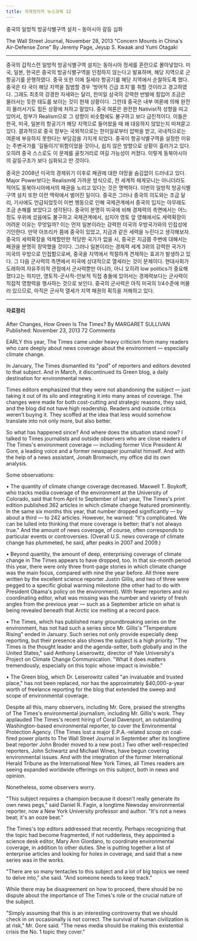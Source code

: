 ```yaml
---
title: 국제정치학 뉴스과제 12
---
```


중국의 일방적 방공식별구역 설치 – 동아시아 갈등 심화

The Wall Street Journal, November 28, 2013
"Concern Mounts in China's Air-Defense Zone" By Jeremy Page, Jeyup S. Kwaak and Yumi Otagaki

---

중국의 갑작스런 일방적 방공식별구역 설치는 동아시아 정세를 혼란으로 몰아넣었다. 미국, 일본, 한국은 중국의 방공식별구역을 인정하지 않는다고 발표하며, 해당 지역으로 군 항공기를 운행하였다. 중국 또한 이에 질세라 항공기를 해당 지역에서 순찰하도록 했다. 중국은 타 국이 해당 지역을 침범할 경우 '방어적 긴급 조치'를 취할 것이라고 경고하였다. 그래도 최초의 강경한 자세와는 달리, 한미일 삼국의 강력한 반발에 힘입어 조금은 물러서는 듯한 태도를 보이는 것이 현재 상황이다. 그런데 중국은 내부 여론에 의해 완전히 물러서기도 힘든 상황에 처하고 말았다. 중국 여론은 완전한 Nativist적 성향을 띠고 있어서, 정부가 Realism으로 그 성향이 비슷함에도 불구하고 보다 급진적이다. 이들은 한국, 미국, 일본의 항공기가 해당 지역으로 들어왔을 때 왜 대응하지 않았는지 따져묻고 있다. 결과적으로 중국 정부는 국외적으로는 한미일로부터 압박을 받고, 국내적으로는 여론에 부응하지 못한다는 부담감을 가지게 되었다. 중국이 항공식별구역을 설정한 이유는 주변국가를 '길들이기'위함이었을 것이나, 쉽지 않은 방향으로 상황이 흘러가고 있다. 오히려 중국 스스로도 이 문제를 골칫거리로 여길 가능성이 커졌다. 이렇게 동북아시아의 갈등구조가 보다 심화되고 만 것이다.

중국은 2008년 미국의 경제위기 이후로 패권에 대한 야망을 숨김없이 드러내고 있다. Major Power보다는 Realism에 가까운 방식으로, 전 세계적 헤게모니는 아니더라도 적어도 동북아시아에서의 패권을 노리고 있다는 것은 명백하다. 이번의 일방적 방공식별구역 설치 또한 이런 맥락에서 벌어진 일이다. 중국은 그러나 중국의 의도와는 조금 달리, 기사에도 언급되었듯이 이번 행동으로 인해 국제관계에서 중국의 입지는 아무래도 조금 손해를 보았다고 생각된다. 중국이 분명히 미국에 비해 경제력의 측면에서는 어느정도 우위에 섰음에도 불구하고 국제관계에서, 심지어 영토 앞 영해에서도 세력확장이 어려운 이유는 무엇일까? 이는 먼저 일본이라는 강력한 미국의 우방국가와의 인접성에 기인한다. 만약 아프리카 쯤에 중국이 있었고, 지금과 같은 세력을 누린다고 생각해보자. 중국의 세력확장을 억제할만한 적당한 국가가 없을 시, 중국은 지금쯤 주변에 대해서는 패권을 분명히 장악했을 것이다. 그러나 일본이라는 경제력 세계 3위의 강력한 국가가 미국의 우방으로 인접함으로써, 중국을 지역에서 적절하게 견제하는 효과가 발생하고 있다. 그 다음 군사력의 측면에서 미국에 상대적으로 열세라는 것이 문제이다. 현대사회가 도래하여 자유주의적 관점에서 군사력뿐만 아니라, 아니 오히려 low politics가 중요해졌다고는 하지만, 영토적-군사적-안보적 직접 충돌에 있어서는 경제력보다는 군사력이 직접적 영향력을 행사하는 것으로 보인다. 중국의 군사력은 아직 미국의 1/4수준에 머물러 있으므로, 아직은 군사적 열세가 지역 패권의 획득을 저해하고 있다.

---

#### 자료정리

After Changes, How Green Is The Times?
By MARGARET SULLIVAN
Published: November 23, 2013 72 Comments

EARLY this year, The Times came under heavy criticism from many readers who care deeply about news coverage about the environment — especially climate change.

In January, The Times dismantled its "pod" of reporters and editors devoted to that subject. And in March, it discontinued its Green blog, a daily destination for environmental news.

Times editors emphasized that they were not abandoning the subject — just taking it out of its silo and integrating it into many areas of coverage.  The changes were made for both cost-cutting and strategic reasons, they said, and the blog did not have high readership. Readers and outside critics weren't buying it. They scoffed at the idea that less would somehow translate into not only more, but also better.

So what has happened since? And where does the situation stand now? I talked to Times journalists and outside observers who are close readers of The Times's environment coverage — including former Vice President Al Gore, a leading voice and a former newspaper journalist himself. And with the help of a news assistant, Jonah Bromwich, my office did its own analysis.

Some observations:

• The quantity of climate change coverage decreased. Maxwell T. Boykoff, who tracks media coverage of the environment at the University of Colorado, said that from April to September of last year, The Times's print edition published 362 articles in which climate change featured prominently. In the same six months this year, that number dropped significantly — by about a third — to 242 articles. However, he warned: "It's complicated. We can be lulled into thinking that more coverage is better; that's not always true."  And the amount of news coverage, of course, often corresponds to particular events or controversies. (Overall U.S. news coverage of climate change has plummeted, he said, after peaks in 2007 and 2009.)

• Beyond quantity, the amount of deep, enterprising coverage of climate change in The Times appears to have dropped, too. In that six-month period this year, there were only three front-page stories in which climate change was the main focus, compared with nine the year before. All three were written by the excellent science reporter Justin Gillis, and two of three were pegged to a specific global warming milestone (the other had to do with President Obama's policy on the environment). With fewer reporters and no coordinating editor, what was missing was the number and variety of fresh angles from the previous year — such as a September article on what is being revealed beneath that Arctic ice melting at a record pace.

• The Times, which has published many groundbreaking series on the environment, has not had such a series since Mr. Gillis's "Temperature Rising" ended in January. Such series not only provide especially deep reporting, but their presence also shows the subject is a high priority. "The Times is the thought leader and the agenda-setter, both globally and in the United States," said Anthony Leiserowitz, director of Yale University's Project on Climate Change Communication. "What it does matters tremendously, especially on this topic whose impact is invisible."

• The Green blog, which Dr. Leiserowitz called "an invaluable and trusted place," has not been replaced, nor has the approximately $40,000-a-year worth of freelance reporting for the blog that extended the sweep and scope of environmental coverage.

Despite all this, many observers, including Mr. Gore, praised the strengths of The Times's environmental journalism, including Mr. Gillis's work. They applauded The Times's recent hiring of Coral Davenport, an outstanding Washington-based environmental reporter, to cover the Environmental Protection Agency. (The Times lost a major E.P.A.-related scoop on coal-fired power plants to The Wall Street Journal in September after its longtime beat reporter John Broder moved to a new post.) Two other well-respected reporters, John Schwartz and Michael Wines, have begun covering environmental issues. And with the integration of the former International Herald Tribune as the International New York Times, all Times readers are seeing expanded worldwide offerings on this subject, both in news and opinion.

Nonetheless, some observers worry.

"This subject requires a champion because it doesn't really generate its own news pegs," said Daniel R. Fagin, a longtime Newsday environmental reporter, now a New York University professor and author. "It's not a news beat; it's an ooze beat."

The Times's top editors addressed that recently. Perhaps recognizing that the topic had become fragmented, if not rudderless, they appointed a science desk editor, Mary Ann Giordano, to coordinate environmental coverage, in addition to other duties. She is putting together a list of enterprise articles and looking for holes in coverage, and said that a new series was in the works.

"There are so many tentacles to this subject and a lot of big topics we need to delve into," she said. "And someone needs to keep track."

While there may be disagreement on how to proceed, there should be no dispute about the importance of The Times's role or the crucial nature of the subject.

"Simply assuming that this is an interesting controversy that we should check in on occasionally is not correct. The survival of human civilization is at risk," Mr. Gore said. "The news media should be making this existential crisis the No. 1 topic they cover."
